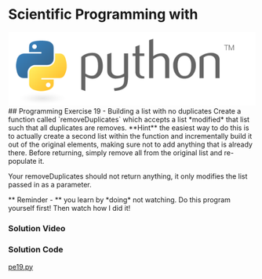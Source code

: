 # Scientific Programming with 
<img src="../../imgs/python.png"/>
## Programming Exercise 19 - Building a list with no duplicates
Create a function called `removeDuplicates` which accepts a list *modified* that list such that all duplicates are removes.  **Hint** the easiest way to do this is to actually create a second list within the function and incrementally build it out of the original elements, making sure not to add anything that is already there.  Before returning, simply remove all from the original list and re-populate it.  

Your removeDuplicates should not return anything, it only modifies the list passed in as a parameter.

<div class="highlight">** Reminder -  ** you learn by *doing* not watching.  Do this program yourself first!  Then watch how I did it!</div>

### Solution Video

### Solution Code
[pe19.py](pe19.py)



